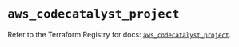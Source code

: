 # `aws_codecatalyst_project`

Refer to the Terraform Registry for docs: [`aws_codecatalyst_project`](https://registry.terraform.io/providers/hashicorp/aws/6.11.0/docs/resources/codecatalyst_project).
